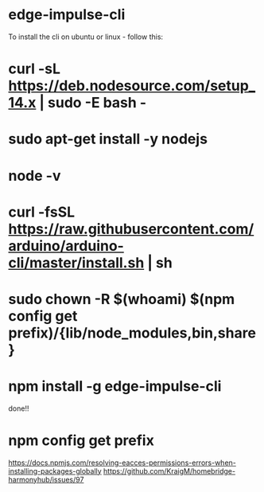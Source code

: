 # edge-impulse-cli

To install the cli on ubuntu or linux - follow this:

# curl -sL https://deb.nodesource.com/setup_14.x | sudo -E bash -
# sudo apt-get install -y nodejs
# node -v
# curl -fsSL https://raw.githubusercontent.com/arduino/arduino-cli/master/install.sh | sh
#  sudo chown -R $(whoami) $(npm config get prefix)/{lib/node_modules,bin,share}
# npm install -g edge-impulse-cli
done!!

# npm config get prefix
https://docs.npmjs.com/resolving-eacces-permissions-errors-when-installing-packages-globally
https://github.com/KraigM/homebridge-harmonyhub/issues/97
